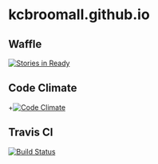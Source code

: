 # kcbroomall.github.io

## Waffle

[![Stories in Ready](https://badge.waffle.io/kcbroomall/kcbroomall.github.io.png?label=ready&title=Ready)](http://waffle.io/kcbroomall/kcbroomall.github.io)

## Code Climate

+[![Code Climate](https://codeclimate.com/github/kcbroomall/kcbroomall.github.io.png)](https://codeclimate.com/github/kcbroomall/kcbroomall.github.io)

## Travis CI

[![Build Status](https://travis-ci.org/kcbroomall/kcbroomall.github.io.png)](https://travis-ci.org/kcbroomall/kcbroomall.github.io)